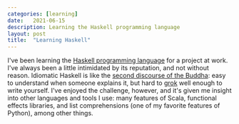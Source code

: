 ```yaml
---
categories: [learning]
date:   2021-06-15
description: Learning the Haskell programming language
layout: post
title:  "Learning Haskell"
---
```


I've been learning the [Haskell programming language](https://en.wikipedia.org/wiki/Haskell_(programming_language)) for a project at work. I've always been a little intimidated by its reputation, and not without reason. Idiomatic Haskell is like the [second discourse of the Buddha](https://en.wikipedia.org/wiki/Anattalakkha%E1%B9%87a_Sutta): easy to understand when someone explains it, but hard to [grok](https://en.wikipedia.org/wiki/Grok) well enough to write yourself. I've enjoyed the challenge, however, and it's given me insight into other languages and tools I use: many features of Scala, functional effects libraries, and list comprehensions (one of my favorite features of Python), among other things.
